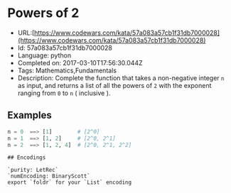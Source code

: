 # Powers of 2

 - URL:[https://www.codewars.com/kata/57a083a57cb1f31db7000028](https://www.codewars.com/kata/57a083a57cb1f31db7000028)
 - Id: 57a083a57cb1f31db7000028
 - Language: python
 - Completed on: 2017-03-10T17:56:30.044Z
 - Tags: Mathematics,Fundamentals
 - Description:
Complete the function that takes a non-negative integer `n` as input, and returns a list of all the powers of `2` with the exponent ranging from `0` to `n` ( inclusive ).

## Examples

```python
n = 0  ==> [1]        # [2^0]
n = 1  ==> [1, 2]     # [2^0, 2^1]
n = 2  ==> [1, 2, 4]  # [2^0, 2^1, 2^2]
```

~~~if:lambdacalc
## Encodings

`purity: LetRec`  
`numEncoding: BinaryScott`  
export `foldr` for your `List` encoding
~~~

